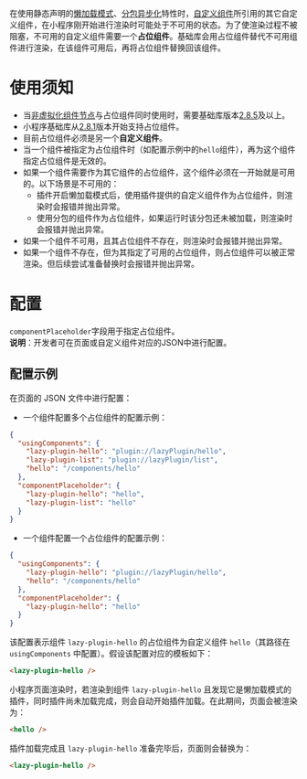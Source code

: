 在使用静态声明的[懒加载模式](https://opendocs.alipay.com/mini/plugin/plugin-usage#%E6%87%92%E5%8A%A0%E8%BD%BD%E6%A8%A1%E5%BC%8F)、[分包异步化](https://opendocs.alipay.com/mini/057ht3)特性时，[自定义组件](https://opendocs.alipay.com/mini/framework/custom-component-overview)所引用的其它自定义组件，在小程序刚开始进行渲染时可能处于不可用的状态。为了使渲染过程不被阻塞，不可用的自定义组件需要一个**占位组件**。基础库会用占位组件替代不可用组件进行渲染，在该组件可用后，再将占位组件替换回该组件。

# 使用须知

- 当[非虚拟化组件节点](https://opendocs.alipay.com/mini/framework/component-template#%E9%9D%9E%E8%99%9A%E6%8B%9F%E5%8C%96%E7%BB%84%E4%BB%B6%E8%8A%82%E7%82%B9)与占位组件同时使用时，需要基础库版本[2.8.5](https://opendocs.alipay.com/mini/framework/lib-upgrade-v2)及以上。
- 小程序基础库从[2.8.1](https://opendocs.alipay.com/mini/framework/lib-upgrade-v2)版本开始支持占位组件。
- 目前占位组件必须是另一个**自定义组件**。
- 当一个组件被指定为占位组件时（如配置示例中的`hello`组件），再为这个组件指定占位组件是无效的。
- 如果一个组件需要作为其它组件的占位组件，这个组件必须在一开始就是可用的。以下场景是不可用的：
  - 插件开启懒加载模式后，使用插件提供的自定义组件作为占位组件，则渲染时会报错并抛出异常。
  - 使用分包的组件作为占位组件，如果运行时该分包还未被加载，则渲染时会报错并抛出异常。
- 如果一个组件不可用，且其占位组件不存在，则渲染时会报错并抛出异常。
- 如果一个组件不存在，但为其指定了可用的占位组件，则占位组件可以被正常渲染。但后续尝试准备替换时会报错并抛出异常。

# 配置
`componentPlaceholder`字段用于指定占位组件。<br />**说明**：开发者可在页面或自定义组件对应的JSON中进行配置。
## 配置示例
在页面的 JSON 文件中进行配置：

- 一个组件配置多个占位组件的配置示例：

```json
{
  "usingComponents": {
    "lazy-plugin-hello": "plugin://lazyPlugin/hello",
    "lazy-plugin-list": "plugin://lazyPlugin/list",
    "hello": "/components/hello"
  },
  "componentPlaceholder": {
    "lazy-plugin-hello": "hello",
    "lazy-plugin-list": "hello"
  }
}
```

- 一个组件配置一个占位组件的配置示例：

```json
{
  "usingComponents": {
    "lazy-plugin-hello": "plugin://lazyPlugin/hello",
    "hello": "/components/hello"
  },
  "componentPlaceholder": {
    "lazy-plugin-hello": "hello"
  }
}
```

该配置表示组件 `lazy-plugin-hello` 的占位组件为自定义组件 `hello`（其路径在 `usingComponents` 中配置）。假设该配置对应的模板如下：

```html
<lazy-plugin-hello />
```

小程序页面渲染时，若渲染到组件 `lazy-plugin-hello` 且发现它是懒加载模式的插件，同时插件尚未加载完成，则会自动开始插件加载。在此期间，页面会被渲染为：

```html
<hello />
```

插件加载完成且 `lazy-plugin-hello` 准备完毕后，页面则会替换为：

```html
<lazy-plugin-hello />
```
